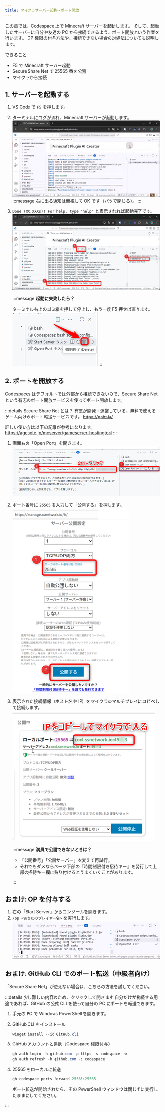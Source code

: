 ```yaml
---
title: マイクラサーバー起動～ポート開放
---
```


この章では、Codespace 上で Minecraft サーバーを起動します。
そして、起動したサーバーに自分や友達の PC から接続できるよう、ポート開放という作業を行います。
OP 権限の付与方法や、接続できない場合の対処法についても説明します。

できること

- F5 で Minecraft サーバー起動
- Secure Share Net で 25565 番を公開
- マイクラから接続

## 1. サーバーを起動する

1. VS Code で `F5` を押します。
2. ターミナルにログが流れ、Minecraft サーバーが起動します。
   ![](/images/minecraft-plugin-tutorial/start-server-and-open-port/debug-start.gif)
   :::message
   右に出る通知は無視して OK です（バツで閉じる）。
   :::
3. `Done (XX.XXXs)! For help, type "help"` と表示されれば起動完了です。  
   ![](/images/minecraft-plugin-tutorial/start-server-and-open-port/server-started-done.png)

   :::message
   **起動に失敗したら？**

   ターミナル右上のゴミ箱を押して停止し、もう一度 F5 押せば直ります。
   ![](/images/minecraft-plugin-tutorial/start-server-and-open-port/console-retry.png)
   :::

## 2. ポートを開放する

Codespaces はデフォルトでは外部から接続できないので、Secure Share Net という有志のポート開放サービスを使ってポート開放します。

:::details Secure Share Net とは？
有志が開発・運営している、無料で使えるゲーム向けのポート転送サービスです。
https://gsht.io/

詳しい使い方は以下の記事が参考になります。
https://agepote.jp/mcserver/gameserver-hostingtool
:::

1. 画面右の「Open Port」を開きます。  
   ![](/images/minecraft-plugin-tutorial/start-server-and-open-port/secure-share-open-port.png)
2. ポート番号に `25565` を入力して「公開する」を押します。  
   ![](/images/minecraft-plugin-tutorial/start-server-and-open-port/secure-share-port-form.png)
3. 表示された接続情報（ホスト名や IP）をマイクラのマルチプレイにコピペして接続します。  
   ![](/images/minecraft-plugin-tutorial/start-server-and-open-port/copy-ip-to-minecraft.png)

   :::message
   **満員で公開できないときは？**

   - 「公開番号」「公開サーバー」を変えて再試行。
   - それでもダメならページ下部の『時間制限付き招待キー』を発行して上部の招待キー欄に貼り付けるとうまくいくことがあります。

   :::

## おまけ: OP を付与する

1. 右の「Start Server」からコンソールを開きます。
2. `/op <あなたのプレイヤー名>` を実行します。  
   ![](/images/minecraft-plugin-tutorial/start-server-and-open-port/grant-op-console.gif)

## おまけ: GitHub CLI でのポート転送（中級者向け）

「Secure Share Net」が使えない場合は、こちらの方法を試してください。

:::details 少し難しい内容のため、クリックして開きます
自分だけが接続する用途であれば、GitHub の公式 CLI を使って自分の PC にポートを転送できます。

1. 手元の PC で Windows PowerShell を開きます。

2. GitHub CLI をインストール

   ```powershell
   winget install --id GitHub.cli
   ```

3. GitHub アカウントと連携（Codespace 権限付与）

   ```powershell
   gh auth login -h github.com -p https -s codespace -w
   gh auth refresh -h github.com -s codespace
   ```

4. 25565 をローカルに転送

   ```powershell
   gh codespace ports forward 25565:25565
   ```

   ポート転送が開始されたら、その PowerShell ウィンドウは閉じずに実行したままにしてください。

:::
